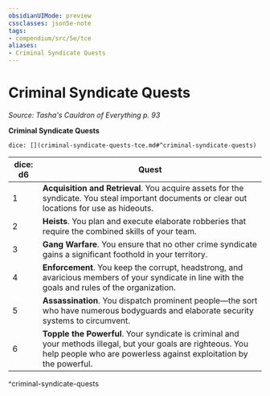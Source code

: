 ```yaml
---
obsidianUIMode: preview
cssclasses: json5e-note
tags:
- compendium/src/5e/tce
aliases:
- Criminal Syndicate Quests
---
```

# Criminal Syndicate Quests
*Source: Tasha's Cauldron of Everything p. 93* 

**Criminal Syndicate Quests**

`dice: [](criminal-syndicate-quests-tce.md#^criminal-syndicate-quests)`

| dice: d6 | Quest |
|----------|-------|
| 1 | **Acquisition and Retrieval**. You acquire assets for the syndicate. You steal important documents or clear out locations for use as hideouts. |
| 2 | **Heists**. You plan and execute elaborate robberies that require the combined skills of your team. |
| 3 | **Gang Warfare**. You ensure that no other crime syndicate gains a significant foothold in your territory. |
| 4 | **Enforcement**. You keep the corrupt, headstrong, and avaricious members of your syndicate in line with the goals and rules of the organization. |
| 5 | **Assassination**. You dispatch prominent people—the sort who have numerous bodyguards and elaborate security systems to circumvent. |
| 6 | **Topple the Powerful**. Your syndicate is criminal and your methods illegal, but your goals are righteous. You help people who are powerless against exploitation by the powerful. |
^criminal-syndicate-quests